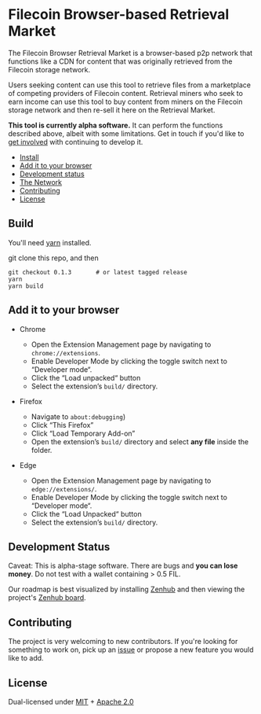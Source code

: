 # Filecoin Browser-based Retrieval Market

The Filecoin Browser Retrieval Market is a browser-based p2p network that functions like a CDN for content that was originally retrieved from the Filecoin storage network.

Users seeking content can use this tool to retrieve files from a marketplace of competing providers of Filecoin content. Retrieval miners who seek to earn income can use this tool to buy content from miners on the Filecoin storage network and then re-sell it here on the Retrieval Market.

**This tool is currently alpha software.** It can perform the functions described above, albeit with some limitations.  Get in touch if you'd like to [get involved](#contributing) with continuing to develop it.

- [Install](#install)
- [Add it to your browser](#add-it-to-your-browser)
- [Development status](#development-status)
- [The Network](#the-network)
- [Contributing](#contributing)
- [License](#license)

## Build

You'll need [yarn](https://classic.yarnpkg.com/en/) installed.

git clone this repo, and then

```
git checkout 0.1.3       # or latest tagged release
yarn
yarn build
```

## Add it to your browser

- Chrome

  - Open the Extension Management page by navigating to `chrome://extensions`.
  - Enable Developer Mode by clicking the toggle switch next to “Developer mode“.
  - Click the “Load unpacked“ button
  - Select the extension’s `build/` directory.

- Firefox

  - Navigate to `about:debugging`)
  - Click “This Firefox”
  - Click “Load Temporary Add-on”
  - Open the extension’s `build/` directory and select **any file** inside the folder.

- Edge

  - Open the Extension Management page by navigating to `edge://extensions/`.
  - Enable Developer Mode by clicking the toggle switch next to “Developer mode“.
  - Click the “Load Unpacked“ button
  - Select the extension’s `build/` directory.

## Development Status

Caveat: This is alpha-stage software. There are bugs and **you can lose money**. Do not test with a wallet containing > 0.5 FIL.

Our roadmap is best visualized by installing [Zenhub](https://www.zenhub.com/) and then viewing the project's [Zenhub board](https://github.com/filecoin-shipyard/browser-retrieval/blob/master/README.md#zenhub).

## Contributing

The project is very welcoming to new contributors.  If you're looking for something to work on, pick up an [issue](/issue) or propose a new feature you would like to add.

## License

Dual-licensed under [MIT](https://github.com/filecoin-project/lotus/blob/master/LICENSE-MIT) + [Apache 2.0](https://github.com/filecoin-project/lotus/blob/master/LICENSE-APACHE)
